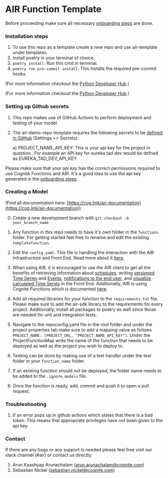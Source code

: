 # AIR Function Template

Before proceeding make sure all necessary [onboarding steps](https://cognitedata.atlassian.net/wiki/spaces/AIR/pages/1910407214/Onboarding+to+AIR) are done. 

### Installation steps
1.  To use this repo as a template create a new repo and use air-template under templates.
2.  Install poetry in your terminal of choice.
3. `poetry install`: Run this cmd in terminal.
4. `poetry run pre-commit install`: This installs the required pre-commit hooks.

(For more information checkout the [Python Developer Hub](https://github.com/cognitedata/python-developer-hub/tree/master/tutorials).)

(For more information checkout the [Python Developer Hub](https://github.com/cognitedata/python-developer-hub/tree/master/tutorials).)

### Setting up Github secrets 
1. This repo makes use of GitHub Actions to perform deployment and testing of your model.
2. The air-demo-repo template requires the following secrets to be [defined in GitHub](https://docs.github.com/en/free-pro-team@latest/actions/reference/encrypted-secrets) (Settings >> Secrets):
    
    a) PROJECT_NAME_API_KEY: This is your api key for the project in question . For example an API key for eureka tad dev would be defned as EUREKA_TAD_DEV_API_KEY.
    
Please make sure that your api key has the correct permissions required to use Cognite Functions and AIR. It's a good idea to use the api key generated in the [onboarding steps](https://cognitedata.atlassian.net/wiki/spaces/AIR/pages/1910407214/Onboarding+to+AIR).

### Creating a Model
(Find all documentation here: [https://cog.link/air-documentation](https://cog.link/air-documentation))

0. Create a new development branch with `git checkout -b your_branch_name`

1. Any function in this repo needs to have it's own folder in the `functions` folder. For getting started feel free to rename and edit the existing `templatefunction`. 

2. Edit the `config.yaml`. This file is handling the interaction with the AIR Infrastructure and Front End. Read more about it [here](https://cog.link/air-config-yaml).

3. When using AIR, it is encouraged to use the AIR client to get all the benefits of retrieving information about [schedules](https://cog.link/air-docs-schedules), writing [versioned](https://cog.link/air-docs-versioning) [Time Series](https://cog.link/air-docs-versionedts) and [Events](https://cog.link/air-docs-alerts), [notifications to the end user](https://cog.link/air-docs-alerts), and [visualize calculated Time Series](https://cog.link/air-docs-visualizecalculated-ts) in the Front End. Additionally, 
AIR is using Cognite Functions which is documented [here](https://cognitedata.atlassian.net/wiki/spaces/datastudio/pages/1582171375/FAQ+on+Functions).

4. Add all required libraries for your function to the `requirements.txt` file. Please make sure to add the air-sdk library to the requirements for every project. Additionally, install all packages to poetry as well since those are needed for unit and integration tests.

5. Navigate to the repoconfig.yaml file in the root folder and under the project properties tab make sure to add a mapping value as follows `PROJECT_NAME: [PROJECT_URL, "PROJECT_NAME_API_KEY"]`. Under the ProjectFunctionMap write the name of the function that needs to be deployed as well as the project you wish to deploy to.

6. Testing can be done by making use of a test handler under the test folder in your `function_name` folder.

7. If an existing function should not be deployed, the folder name needs to be added to the `.ignore_models` file.

8. Once the function is ready, add, commit and push it to open a pull request.

### Troubleshooting

1. If an error pops up in github actions which states that there is a bad token. This means that appropriate privileges have not been given to the api key.

### Contact 

If there are any bugs or any support is needed please feel free visit our slack channel (#air) or contact us directly:

1. Arun Kaashyap Arunachalam (arun.arunachalam@cognite.com)
2. Sebastian Nickel (sebastian.nickel@cognite.com)


